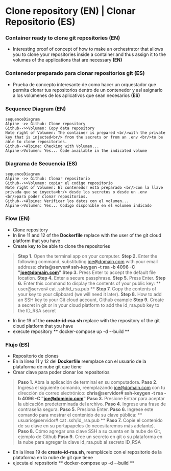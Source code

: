 # Clone repository **(EN)** | Clonar Repositorio **(ES)**

### Container ready to clone git repositories **(EN)**
- Interesting proof of concept of how to make an orchestrator that allows you to clone your repositories inside a container and thus assign it to the volumes of the applications that are necessary **(EN)**

### Contenedor preparado para clonar repositorios git **(ES)**
- Prueba de concepto interesante de como hacer un orquestador que permita clonar tus repositorios dentro de un contenedor y así asignarlo a los volúmenes de los aplicativos que sean necesarios **(ES)**

### Sequence Diagram **(EN)**
```mermaid
sequenceDiagram
Alpine ->> Github: Clone repository
Github-->>Volumen: Copy data repository
Note right of Volumen: The container is prepared <br/>with the private key that is injected<br/> from the secrets or from an .env <br/>to be able to clone repositories.
Github-->Alpine: Checking with Volumen...
Alpine->Volumen: Yes... Code available in the indicated volume
```
### Diagrama de Secuencia **(ES)**
```mermaid
sequenceDiagram
Alpine ->> Github: Clonar repositorio
Github-->>Volumen: copiar el codigo repositorio
Note right of Volumen: El contenedor está preparado <br/>con la llave privada que se inyecta<br/> desde los secretos o desde un .env <br/>para poder clonar repositorios.
Github-->Alpine: Verificar los datos con el volumen...
Alpine->Volumen: Yes... Codigo disponible en el volumen indicado
```

### Flow **(EN)**  
- Clone repository
- In line 11 and 12 of the **Dockerfile** replace with the user of the git cloud platform that you have
- Create key to be able to clone the repositories
> **Step 1.** Open the terminal app on your computer.
  **Step 2.** Enter the following command, substituting joe@domain.com with your email address: 
  **chris@server# ssh-keygen -t rsa -b 4096 -C "joe@domain.com"**
  **Step 3.** Press Enter to accept the default file location.
  **Step 4.** Enter a secure passphrase.
  **Step 5.** Press Enter.
  **Step 6.** Enter this command to display the contents of your public key: ** user@server# cat .ssh/id_rsa.pub **
  **Step 7.** Copy the contents of your key to your clipboard (we will need it later).
  **Step 8.** How to add an SSH key to your Git cloud account, Github example
  **Step 9.** Create a secret in git or in your cloud platform to add the id_rsa.pub key to the ID_RSA secret
- In line 19 of the **create-id-rsa.sh** replace with the repository of the git cloud platform that you have
- execute repository ** docker-compose up -d --build ** 




### Flujo **(ES)**
- Repositorio de clones
- En la línea 11 y 12 del **Dockerfile** reemplace con el usuario de la plataforma de nube git que tiene
- Crear clave para poder clonar los repositorios
> **Paso 1.** Abra la aplicación de terminal en su computadora.
  **Paso 2.** Ingresa el siguiente comando, reemplazando joe@domain.com con tu dirección de correo electrónico:
  **chris@servidor# ssh-keygen -t rsa -b 4096 -C "joe@dominio.com"**
  **Paso 3.** Presione Entrar para aceptar la ubicación predeterminada del archivo.
  **Paso 4.** Ingrese una frase de contraseña segura.
  **Paso 5.** Presiona Enter.
  **Paso 6.** Ingrese este comando para mostrar el contenido de su clave pública: ** usuario@servidor# cat .ssh/id_rsa.pub **
  **Paso 7.** Copie el contenido de su clave en su portapapeles (lo necesitaremos más adelante).
  **Paso 8.** Cómo agregar una clave SSH a su cuenta en la nube de Git, ejemplo de Github
  **Paso 9.** Cree un secreto en git o su plataforma en la nube para agregar la clave id_rsa.pub al secreto ID_RSA
- En la línea 19 de **create-id-rsa.sh**, reemplácelo con el repositorio de la plataforma en la nube de git que tiene
- ejecuta el repositorio ** docker-compose up -d --build **